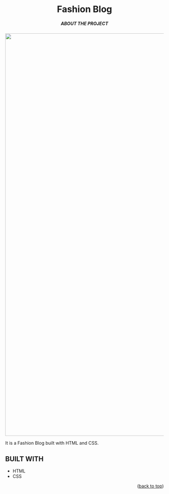 <div id="top"></div>
<!--
*** It is a HTML and CSS web page.
-->

<!-- PROJECT SHIELDS -->
<!--
*** I'm using markdown "reference style" links for readability.
*** Reference links are enclosed in brackets [ ] instead of parentheses ( ).
*** https://www.markdownguide.org/basic-syntax/#reference-style-links
-->
<div align="center">
    <h1> Fashion Blog</h1>
    <h5>ABOUT THE PROJECT</h2>
    <a href="https://github.com/saralimbu2017/fashionBlog">
        <img width="1280" alt="fashion_blog" src="https://user-images.githubusercontent.com/28947316/138590977-c2889267-d026-4219-adba-662e4e5a9d15.png">
    </a>
</div>
<div>
    <p text-align="justify">
      It is a Fashion Blog built with HTML and CSS.
    </p>
</div>


<!--Technologies Used-->
## BUILT WITH
- HTML
- CSS
<p align="right">(<a href="#top">back to top</a>)</p>
